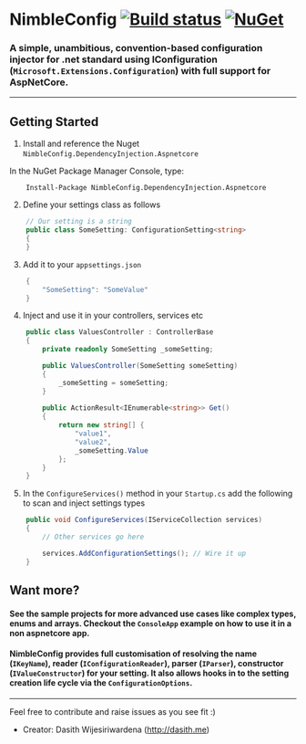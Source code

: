 # NimbleConfig [![Build status](https://ci.appveyor.com/api/projects/status/4wbdssddl5qxukk7?svg=true)](https://ci.appveyor.com/project/dasiths/nimbleconfig) [![NuGet](https://img.shields.io/nuget/v/NimbleConfig.DependencyInjection.Aspnetcore.svg)](https://www.nuget.org/packages/NimbleConfig.DependencyInjection.Aspnetcore)

### A simple, unambitious, convention-based configuration injector for .net standard using IConfiguration (`Microsoft.Extensions.Configuration`) with full support for AspNetCore.
  
---

## Getting Started

1. Install and reference the Nuget `NimbleConfig.DependencyInjection.Aspnetcore`

In the NuGet Package Manager Console, type:

```
    Install-Package NimbleConfig.DependencyInjection.Aspnetcore
```

2. Define your settings class as follows
```C#
    // Our setting is a string
    public class SomeSetting: ConfigurationSetting<string>
    {
    }
```
3. Add it to your `appsettings.json`
```C#
    {
        "SomeSetting": "SomeValue"
    }
```
4. Inject and use it in your controllers, services etc
```C#
    public class ValuesController : ControllerBase
    {
        private readonly SomeSetting _someSetting;

        public ValuesController(SomeSetting someSetting)
        {
            _someSetting = someSetting;
        }
		
        public ActionResult<IEnumerable<string>> Get()
        {
            return new string[] { 
                "value1",
                "value2",
                _someSetting.Value
            };
        }
    }
```
5. In the `ConfigureServices()` method in your `Startup.cs` add the following to scan and inject settings types
```C#
    public void ConfigureServices(IServiceCollection services)
    {
        // Other services go here

        services.AddConfigurationSettings(); // Wire it up
    }
```

## Want more?

#### See the sample projects for more advanced use cases like complex types, enums and arrays. Checkout the `ConsoleApp` example on how to use it in a non aspnetcore app. 

#### NimbleConfig provides full customisation of resolving the name (`IKeyName`), reader (`IConfigurationReader`), parser (`IParser`), constructor (`IValueConstructor`) for your setting. It also allows hooks in to the setting creation life cycle via the `ConfigurationOptions`.

---

Feel free to contribute and raise issues as you see fit :)

- Creator: Dasith Wijesiriwardena (http://dasith.me)
